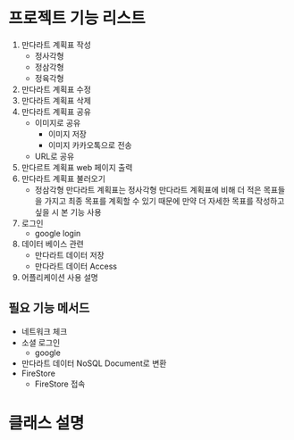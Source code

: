 # 프로젝트 기능 리스트
1. 만다라트 계획표 작성
   - 정사각형
   - 정삼각형
   - 정육각형
2. 만다라트 계획표 수정
3. 만다라트 계획표 삭제
4. 만다라트 계획표 공유
    - 이미지로 공유
      - 이미지 저장
      - 이미지 카카오톡으로 전송
    - URL로 공유
5. 만다르트 계획표 web 페이지 출력 
6. 만다라트 계획표 불러오기
   - 정삼각형 만다라트 계획표는 정사각형 만다라트 계획표에 비해 더 적은 목표들을 가지고 최종 목표를 계획할 수 있기 때문에 만약 더 자세한 목표를 작성하고 싶을 시 본 기능 사용
7. 로그인
   - google login
8. 데이터 베이스 관련
   - 만다라트 데이터 저장
   - 만다라트 데이터 Access
9. 어플리케이션 사용 설명

## 필요 기능 메서드
- 네트워크 체크
- 소셜 로그인
  - google
- 만다라트 데이터 NoSQL Document로 변환
- FireStore 
   - FireStore 접속
# 클래스 설명
